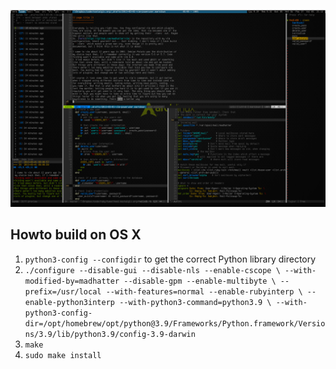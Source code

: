 ![Screenshot](https://github.com/madhatter/vim/raw/master/screenshot.png "screenshot")

## Howto build on OS X
1. `python3-config --configdir` to get the correct Python library directory
2. `./configure --disable-gui --disable-nls --enable-cscope \
   --with-modified-by=madhatter --disable-gpm --enable-multibyte \
   --prefix=/usr/local --with-features=normal --enable-rubyinterp \
   --enable-python3interp --with-python3-command=python3.9 \
   --with-python3-config-dir=/opt/homebrew/opt/python@3.9/Frameworks/Python.framework/Versions/3.9/lib/python3.9/config-3.9-darwin`
3. `make`
4. `sudo make install`


